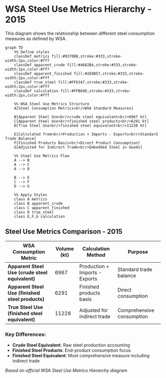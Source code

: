 # WSA Steel Use Metrics Hierarchy - 2015

This diagram shows the relationship between different steel consumption measures as defined by WSA.

```mermaid
graph TD
    %% Define styles
    classDef metrics fill:#9370DB,stroke:#333,stroke-width:2px,color:#fff
    classDef apparent_crude fill:#4682B4,stroke:#333,stroke-width:2px,color:#fff
    classDef apparent_finished fill:#2E8B57,stroke:#333,stroke-width:2px,color:#fff
    classDef true_steel fill:#FF6347,stroke:#333,stroke-width:2px,color:#fff
    classDef calculation fill:#FFB84D,stroke:#333,stroke-width:2px,color:#fff
    
    %% WSA Steel Use Metrics Structure
    A[Steel Consumption Metrics<br/>WSA Standard Measures]
    
    B[Apparent Steel Use<br/>crude steel equivalent<br/>6967 kt]
    C[Apparent Steel Use<br/>finished steel products<br/>6291 kt]
    D[True Steel Use<br/>finished steel equivalent<br/>11228 kt]
    
    E[Calculated from<br/>Production + Imports - Exports<br/>Standard Trade Balance]
    F[Finished Products Basis<br/>Direct Product Consumption]
    G[Adjusted for Indirect Trade<br/>Embedded Steel in Goods]
    
    %% Steel Use Metrics Flow
    A --> B
    A --> C
    A --> D
    
    B --> E
    C --> F
    D --> G
    
    %% Apply Styles
    class A metrics
    class B apparent_crude
    class C apparent_finished
    class D true_steel
    class E,F,G calculation
```

## Steel Use Metrics Comparison - 2015

| WSA Consumption Metric | Volume (kt) | Calculation Method | Purpose |
|------------------------|-------------|-------------------|---------|
| **Apparent Steel Use (crude steel equivalent)** | 6967 | Production + Imports - Exports | Standard trade balance |
| **Apparent Steel Use (finished steel products)** | 6291 | Finished products basis | Direct consumption |
| **True Steel Use (finished steel equivalent)** | 11228 | Adjusted for indirect trade | Comprehensive consumption |

### Key Differences:
- **Crude Steel Equivalent**: Raw steel production accounting
- **Finished Steel Products**: End-product consumption focus  
- **Finished Steel Equivalent**: Most comprehensive measure including indirect trade

*Based on official WSA Steel Use Metrics Hierarchy diagram*

